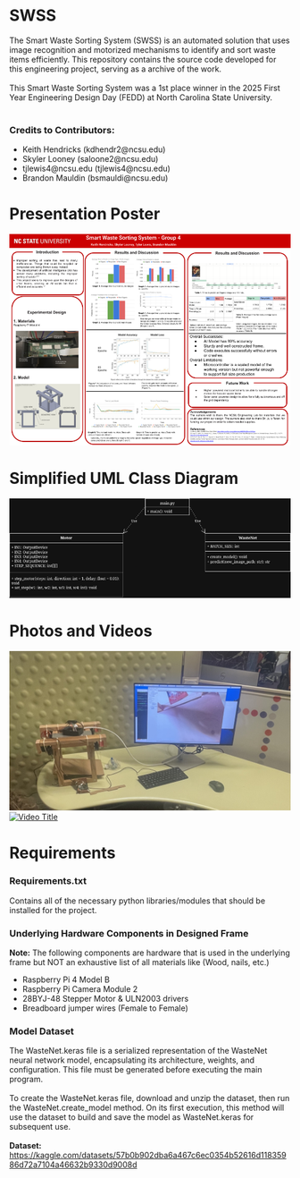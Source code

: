 # SWSS
The Smart Waste Sorting System (SWSS) is an automated solution that uses image recognition and motorized mechanisms to identify and sort waste items efficiently. This repository contains the source code developed for this engineering project, serving as a archive of the work.
<br>
<br>
This Smart Waste Sorting System was a 1st place winner in the 2025 First Year Engineering Design Day (FEDD) at North Carolina State University.
<br>
<br>
### Credits to Contributors:
<ul>
    <li>Keith Hendricks (kdhendr2@ncsu.edu)</li>
    <li>Skyler Looney (saloone2@ncsu.edu)</li>
    <li>tjlewis4@ncsu.edu (tjlewis4@ncsu.edu)</li>
    <li>Brandon Mauldin (bsmauldi@ncsu.edu)</li>
</ul>

# Presentation Poster
![Presentation Poster](./docs/E101%20Presentation.png)

# Simplified UML Class Diagram
![UML Class Diagram](./docs/Simple%20UML%20Class%20Diagram.png)

# Photos and Videos
![SWSS in the Early Stages](./docs/SWSS%20Early%20Stages.png)
[![Video Title](https://img.youtube.com/vi/zS_YD7wb0NA/0.jpg)](https://youtu.be/zS_YD7wb0NA)

# Requirements

### Requirements.txt
Contains all of the necessary python libraries/modules that should be installed for the project.

### Underlying Hardware Components in Designed Frame
<b>Note:</b> The following components are hardware that is used in the underlying frame but NOT an exhaustive list
of all materials like (Wood, nails, etc.)

* Raspberry Pi 4 Model B
* Raspberry Pi Camera Module 2
* 28BYJ-48 Stepper Motor & ULN2003 drivers
* Breadboard jumper wires (Female to Female)
 
### Model Dataset
The WasteNet.keras file is a serialized representation of the WasteNet neural network model, encapsulating its architecture, weights, and configuration. This file must be generated before executing the main program.
<br>
<br>
To create the WasteNet.keras file, download and unzip the dataset, then run the WasteNet.create_model method. On its first execution, this method will use the dataset to build and save the model as WasteNet.keras for subsequent use.
<br>
<br>
<b>Dataset:</b> https://kaggle.com/datasets/57b0b902dba6a467c6ec0354b52616d11835986d72a7104a46632b9330d9008d
